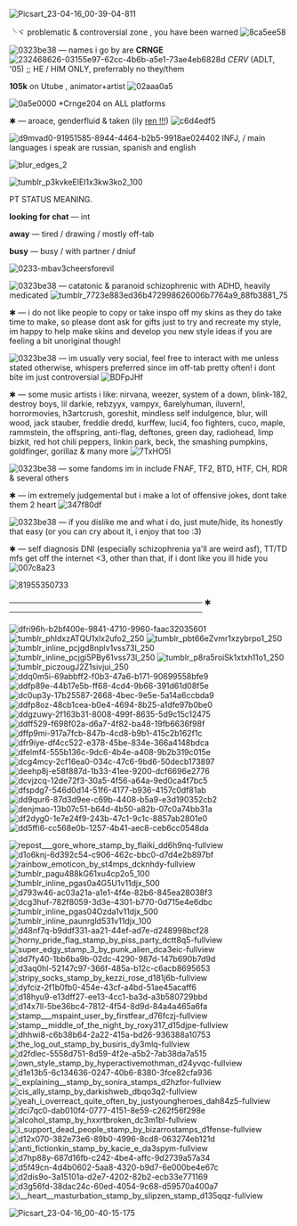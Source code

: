 ![Picsart_23-04-16_00-39-04-811](https://user-images.githubusercontent.com/129624783/233168433-df2d629e-0880-478a-870a-37214029e0eb.png)



╰ヾ problematic & controversial zone , you have been warned ![8ca5ee58](https://user-images.githubusercontent.com/129624783/233168673-db8b20c6-9669-4866-b5f1-3ef3d06d08c2.gif)




⁠![0323be38](https://user-images.githubusercontent.com/129624783/233168790-fc603df2-7471-44a9-a939-f61bf672391b.gif)
 — names i go by are **CRNGE** ![232468626-03155e97-62cc-4b6b-a5e1-73ae4eb6828d](https://user-images.githubusercontent.com/129624783/233169758-292e306c-125b-436b-ba34-70acc7b71b54.gif)
 *CERV* (ADLT, '05) ;; HE / HIM ONLY, preferrably no they/them 



**105k** on Utube , animator+artist ![02aaa0a5](https://user-images.githubusercontent.com/129624783/233168753-53511266-1b2a-43bd-a2e7-e34590978c0c.gif)



![0a5e0000](https://user-images.githubusercontent.com/129624783/233169924-263e6a02-f407-4d21-893e-f474c37ede84.gif)
 *Crnge204 on ALL platforms



✱ — aroace, genderfluid & taken (ily [ren !!!](https://github.com/crnge204fan)) ![c6d4edf5](https://user-images.githubusercontent.com/129624783/233169485-162bc415-ec22-4550-821d-b1e995efbdec.gif)


 


 ![d9mvad0-91951585-8944-4464-b2b5-9918ae024402](https://user-images.githubusercontent.com/129624783/233170032-3dada4a8-a8e0-4131-8318-4ff771e6304e.png)
INFJ, / main languages i speak are russian, spanish and english



![blur_edges_2](https://user-images.githubusercontent.com/129624783/233169039-2337d9f6-47c4-4e56-90e3-07a57c821924.png)



![tumblr_p3kvkeElEI1x3kw3ko2_100](https://user-images.githubusercontent.com/129624783/233169261-98715879-e394-444d-86bd-e80f03360a53.gif)







PT STATUS MEANING. 




**looking for chat** —  int

**away** — tired / drawing / mostly off-tab

**busy** — busy / with partner / dniuf



![0233-mbav3cheersforevil](https://user-images.githubusercontent.com/129624783/233170151-9ff83fac-1a1f-4fff-9e8d-89995d965054.gif)






![0323be38](https://user-images.githubusercontent.com/129624783/233170367-868458d5-322e-4820-9501-7654f12a463c.gif) — catatonic & paranoid schizophrenic with ADHD, heavily medicated ![tumblr_7723e883ed36b472998626006b7764a9_88fb3881_75](https://user-images.githubusercontent.com/129624783/233171307-d56f3a97-ef9f-41c3-942c-9f5707a6d5ef.gif)



       
✱ — i do not like people to copy or take inspo off my skins as they do take time to make, so please dont ask for gifts just to try and recreate my style, im happy to help make skins and develop you new style ideas if you are feeling a bit unoriginal though! 

  

![0323be38](https://user-images.githubusercontent.com/129624783/233170367-868458d5-322e-4820-9501-7654f12a463c.gif) — im usually very social, feel free to interact with me unless stated otherwise, whispers preferred since im off-tab pretty often! i dont bite im just controversial ![BDFpJHf](https://user-images.githubusercontent.com/129624783/233171160-7e12b752-929b-470c-bcc5-55a6a1fece8e.gif)




✱ — some music artists i like: nirvana, weezer, system of a down, blink-182, destroy boys, lil darkie, rebzyyx, vampyx, 6arelyhuman, iluvern!, horrormovies, h3artcrush, goreshit, mindless self indulgence, blur, will wood, jack stauber, freddie dredd, kurffew, luci4, foo fighters, cuco, maple, rammstein, the offspring, anti-flag, deftones, green day, radiohead, limp bizkit, red hot chili peppers, linkin park, beck, the smashing pumpkins, goldfinger, gorillaz & many more ![7TxHO5l](https://user-images.githubusercontent.com/129624783/233171119-b5e47b50-c9b6-4330-8ea8-849fef6db76e.gif)




![0323be38](https://user-images.githubusercontent.com/129624783/233170367-868458d5-322e-4820-9501-7654f12a463c.gif) — some fandoms im in include FNAF, TF2, BTD, HTF, CH, RDR & several others  



✱ — im extremely judgemental but i make a lot of offensive jokes, dont take them 2 heart ![347f80df](https://user-images.githubusercontent.com/129624783/233170861-49e5b2ad-acb8-4394-8fa7-a94e40cb3392.gif)



![0323be38](https://user-images.githubusercontent.com/129624783/233170367-868458d5-322e-4820-9501-7654f12a463c.gif) — if you dislike me and what i do, just mute/hide, its honestly that easy (or you can cry about it, i enjoy that too :3) 



✱ — self diagnosis DNI (especially schizophrenia ya'll are weird asf), TT/TD mfs get off the internet <3, other than that, if i dont like you ill hide you ![007c8a23](https://user-images.githubusercontent.com/129624783/233171074-a3d734db-face-40dd-b828-d88abfb79d37.png)




![81955350733](https://user-images.githubusercontent.com/129624783/233171382-69019c28-fa25-4ff9-9f2d-17dac7db4aff.png)



─────────────────────────────────── ✱ ───────────────────────────────────





![dfri96h-b2bf400e-9841-4710-9960-faac32035601](https://user-images.githubusercontent.com/129624783/229316445-9124c2c1-872f-4b5f-8d75-d593a17bda60.gif)
![tumblr_phldxzATQU1xlx2ufo2_250](https://user-images.githubusercontent.com/129624783/229315919-82016dba-5593-4f45-ba54-07df7779b438.gif) ![tumblr_pbt66eZvmr1xzybrpo1_250](https://user-images.githubusercontent.com/129624783/229315925-06c0691a-88d5-4ca6-a334-94d027ac3e50.gif) ![tumblr_inline_pcjgd8nplv1vss73l_250](https://user-images.githubusercontent.com/129624783/229315949-a98b4387-4c6b-45c1-8522-764439841219.gif) ![tumblr_inline_pcjgi5PBy61vss73l_250](https://user-images.githubusercontent.com/129624783/229315953-ed81a493-40ca-472a-9671-358f72fc6d42.gif) ![tumblr_p8ra5roiSk1xtxh11o1_250](https://user-images.githubusercontent.com/129624783/229315960-807f39e0-3b45-4b0e-98ef-9ec19a1a1ebd.gif) ![tumblr_piczougJ2Z1sivjui_250](https://user-images.githubusercontent.com/129624783/229315985-87d9185d-f366-4954-87ac-245658c4a5e5.gif)![ddq0m5i-69abbff2-f0b3-47a6-b171-90699558bfe9](https://user-images.githubusercontent.com/129624783/229316011-4ea19c82-f144-4cd6-b920-f90570cc2997.gif) ![ddfp89e-44b17e5b-ff68-4cd4-9b66-391d61d08f5e](https://user-images.githubusercontent.com/129624783/229316012-c3b4a1ab-03c4-4156-8169-8303ce3ed7ab.gif) ![dc0up3y-17b25587-2668-4bec-9e5e-5a14a6ccbda9](https://user-images.githubusercontent.com/129624783/229316014-a955244a-3f15-4c4a-9cf0-892b66831af4.gif) ![ddfp8oz-48cb1cea-b0e4-4694-8b25-a1dfe97b0be0](https://user-images.githubusercontent.com/129624783/229316015-e91f151e-775c-4935-9a4d-7187e16eaefa.gif) ![ddgzuwy-2f163b31-8008-499f-8635-5d9c15c12475](https://user-images.githubusercontent.com/129624783/229316019-544dfeb4-1fdf-444f-af9d-e35f1c29dcbe.gif) ![ddff529-f698f02a-d6a7-4f82-ba48-19fb6636f98f](https://user-images.githubusercontent.com/129624783/229316415-dedb0667-58d8-46d9-8eaa-92ef93ff4d0a.gif) ![dffp9mi-917a7fcb-847b-4cd8-b9b1-415c2b162f1c](https://user-images.githubusercontent.com/129624783/229316420-d53d076f-bfdf-46bc-afd4-15c1f0e055c6.gif) ![dfr9iye-df4cc522-e378-45be-834e-366a4148bdca](https://user-images.githubusercontent.com/129624783/229316425-b0beb30a-1f11-446c-8e2d-304f8293c509.gif) ![dfelmf4-555b136c-9dc6-4b4e-a408-9b2b319c015e](https://user-images.githubusercontent.com/129624783/229316429-d6646ac2-4b55-49ed-8d19-0d3bddfe178f.gif) ![dcg4mcy-2cf16ea0-034c-47c6-9bd6-50decb173897](https://user-images.githubusercontent.com/129624783/229316465-637ae4ff-b260-4949-985b-aa3f0fb0bc6a.gif) ![deehp8j-e58f887d-1b33-41ee-9200-dcf6696e2776](https://user-images.githubusercontent.com/129624783/229317659-1f3ca02a-5524-4a00-858d-98d66ba5f5a2.gif) ![dcvjzcq-12de72f3-30a5-4f56-a64a-9ed0ca4f7bc5](https://user-images.githubusercontent.com/129624783/229317706-bea1903b-b9bf-4265-af5d-e8cda10eaead.gif) ![dfspdg7-546d0d14-51f6-4177-b936-4157c0df81ab](https://user-images.githubusercontent.com/129624783/229385925-f8df0a1d-755d-41e7-a166-b6e75cb88a4c.gif) ![dd9qur6-87d3d9ee-c69b-4408-b5a9-e3d190352cb2](https://user-images.githubusercontent.com/129624783/229385929-bee56017-7ab7-449b-889c-f74a9f087618.gif) ![denjmao-13b07c51-b64d-4b50-a82b-07c0a74bb31a](https://user-images.githubusercontent.com/129624783/229385935-c479173a-0e39-467a-a782-24b06e57eb09.gif) ![df2dyg0-1e7e24f9-243b-47c1-9c1c-8857ab2801e0](https://user-images.githubusercontent.com/129624783/229385942-3f058a8f-4a0d-491a-a832-8ef37802ece4.gif) ![dd5ffi6-cc568e0b-1257-4b41-aec8-ceb6cc0548da](https://user-images.githubusercontent.com/129624783/229385953-f56b200c-7af0-41db-81ca-2675711f3595.gif) 











![repost___gore_whore_stamp_by_flaiki_dd6h9nq-fullview](https://user-images.githubusercontent.com/129624783/230548530-d00c2fac-71f7-4b08-b848-010f517b87f5.png)
![d1o6knj-6d392c54-c906-462c-bbc0-d7d4e2b897bf](https://user-images.githubusercontent.com/129624783/229316513-6c340ab2-878a-40d0-8fe6-520416f64e2d.gif) ![rainbow_emoticon_by_st4mps_dcknhdy-fullview](https://user-images.githubusercontent.com/129624783/229316518-e595c87a-b48a-4087-97e7-a3dc37b326f6.png) ![tumblr_pagu488kG61xu4cp2o5_100](https://user-images.githubusercontent.com/129624783/229316524-58c170bb-423d-4c58-ade1-53cb7543bf7e.gif) ![tumblr_inline_pgas0a4G5U1v11djx_500](https://user-images.githubusercontent.com/129624783/229316532-b60eb444-6934-429c-92d4-30372d661165.png) ![d793w46-ac03a21a-a1e1-4f4e-82b6-845ea28038f3](https://user-images.githubusercontent.com/129624783/229316537-d37e9501-1d3e-42fa-88ba-45432ce742cd.png) ![dcg3huf-782f8059-3d3e-4301-b770-0d715e4e6dbc](https://user-images.githubusercontent.com/129624783/229316540-c9a68461-87d7-40be-ac1d-951e4ecef42a.png) ![tumblr_inline_pgas04Ozda1v11djx_500](https://user-images.githubusercontent.com/129624783/229316542-7a232828-bba6-4f80-9450-14c61ac7b7bf.png) ![tumblr_inline_paunrgld531v11djx_100](https://user-images.githubusercontent.com/129624783/229316545-90130963-2866-4b35-919b-61b51749281f.gif) ![d48nf7q-b9ddf331-aa21-44ef-ad7e-d248998bcf28](https://user-images.githubusercontent.com/129624783/229316554-36f2fb59-f940-42a0-a918-e25bdbe2577e.gif) ![horny_pride_flag_stamp_by_piss_party_dctt8q5-fullview](https://user-images.githubusercontent.com/129624783/229316564-8813e36b-6cd4-46f8-8cd6-e199c79408bc.jpg) ![super_edgy_stamp_3_by_punk_alien_dca3eic-fullview](https://user-images.githubusercontent.com/129624783/229317362-b18b4f81-808d-472f-962d-e9f8ce922a09.png) ![dd7fy40-1bb6ba9b-02dc-4290-987d-147b690b7d9d](https://user-images.githubusercontent.com/129624783/229317418-86f9141f-88fe-4642-a333-7c00556ca0ad.gif) ![d3aq0hl-52147c97-366f-485a-b12c-c6acb8695653](https://user-images.githubusercontent.com/129624783/229317487-84f6c813-f12f-4169-9536-787700c14635.gif) ![stripy_socks_stamp_by_kezzi_rose_d181j6b-fullview](https://user-images.githubusercontent.com/129624783/229317525-66a39a3b-429b-44bf-921f-2e94e03a1fc4.png) ![dyfciz-2f1b0fb0-454e-43cf-a4bd-51ae45acaff6](https://user-images.githubusercontent.com/129624783/229319227-2a319283-5718-4c08-9046-8cf949aeb25c.gif) ![d18hyu9-e13dff27-ee13-4cc1-ba3d-a3b580729bbd](https://user-images.githubusercontent.com/129624783/229319233-0f1a212b-c2db-45c6-ae02-ff723fb8d3b9.gif) ![d14x7ll-5be36bc4-7812-4f54-8d9d-84a4a465a6fa](https://user-images.githubusercontent.com/129624783/229319240-c3457518-f44a-4ed4-942e-ddc8b804e8ab.gif) ![stamp___mspaint_user_by_firstfear_d76fczj-fullview](https://user-images.githubusercontent.com/129624783/229319245-09c5086a-063e-4569-a489-74febee1c4a6.png) ![stamp__middle_of_the_night_by_roxy317_d15djpe-fullview](https://user-images.githubusercontent.com/129624783/229319264-ab54eccc-c134-410a-8aa7-1d15e4b98eeb.png) ![dhhwi8-c6b38b64-2a22-415a-bd26-936388a10753](https://user-images.githubusercontent.com/129624783/229319268-04694afc-70c4-4023-b2de-82113e0b2d72.gif) ![the_log_out_stamp_by_busiris_dy3mlq-fullview](https://user-images.githubusercontent.com/129624783/229319275-781de095-f40d-4f91-a591-a4a33cdaf7d0.png) ![d2fdlec-5558d751-8d59-4f2e-a5b2-7ab38da7a515](https://user-images.githubusercontent.com/129624783/229319282-32fa0031-4232-467f-87d6-767567b86716.gif) ![own_style_stamp_by_hyperactivemothman_d24yvqc-fullview](https://user-images.githubusercontent.com/129624783/229319284-300b303e-6ae3-4909-ad3f-6641c33b794c.jpg) ![d1e13b5-6c134636-0247-40b6-8380-3fce82cfa936](https://user-images.githubusercontent.com/129624783/229319287-27d0bbc6-14f2-4e44-a6f9-f45e22b7b870.gif) ![_explaining__stamp_by_sonira_stamps_d2hzfor-fullview](https://user-images.githubusercontent.com/129624783/229319297-bc6fe599-0b14-495d-906e-5e5f1100fe3b.png) ![cis_ally_stamp_by_darkishweb_dbqo3q2-fullview](https://user-images.githubusercontent.com/129624783/229319610-e249e3d2-3c7a-45db-9f48-2bbaff343660.png) ![yeah_i_overreact_quite_often_by_justyoungheroes_dah84z5-fullview](https://user-images.githubusercontent.com/129624783/229385491-ee669e05-1165-460a-a414-cb16a1b25c49.png) ![dci7qc0-dab010f4-0777-4151-8e59-c262f56f298e](https://user-images.githubusercontent.com/129624783/229652779-3f494230-94f2-4204-aac8-8522323921c2.png) ![alcohol_stamp_by_hxxrtbroken_dc3m1bl-fullview](https://user-images.githubusercontent.com/129624783/233171611-2b7d440d-e754-4a57-abf4-2b7b611564f7.png) ![i_support_dead_people_stamp_by_bizarrostamps_d1fense-fullview](https://user-images.githubusercontent.com/129624783/233171666-f43451f6-3bbc-4634-bdc1-d3edf29bc09f.png) ![d12x070-382e73e6-89b0-4996-8cd8-063274eb121d](https://user-images.githubusercontent.com/129624783/233171693-0c78dc23-2b61-423c-ac28-9c3a8f079cf9.jpg) ![anti_fictionkin_stamp_by_kacie_e_da3spym-fullview](https://user-images.githubusercontent.com/129624783/233171704-40c368e9-cebc-40bd-ad8c-5f44dab63fa7.png) ![d7hp88y-687d16fb-c242-4be4-affc-9d2739a57a34](https://user-images.githubusercontent.com/129624783/233171741-d4a62ac4-45f8-4ced-9e6a-42c7e92b37b9.gif) ![d5f49cn-4d4b0602-5aa8-4320-b9d7-6e000be4e67c](https://user-images.githubusercontent.com/129624783/233171767-11a9e615-11c9-410e-b595-6e0b2b9ab234.gif) ![d2dis9o-3a15101a-d2e7-4202-82b2-ecb33e771169](https://user-images.githubusercontent.com/129624783/233171786-16e53261-0ad5-4f9d-9e66-094677d1d9b9.png) ![d3g56fd-38dac24c-60ed-4054-9c68-d59570a400a7](https://user-images.githubusercontent.com/129624783/233171831-f852a3fa-fe88-4cdd-9cb6-fe816d80e286.png) ![i__heart__masturbation_stamp_by_slipzen_stamp_d135qqz-fullview](https://user-images.githubusercontent.com/129624783/233171961-b693461b-ce7c-4582-aff6-b906784b2f01.png)












![Picsart_23-04-16_00-40-15-175](https://user-images.githubusercontent.com/129624783/233171526-e0379c99-2e8e-457d-87eb-707feef7579a.png)





































